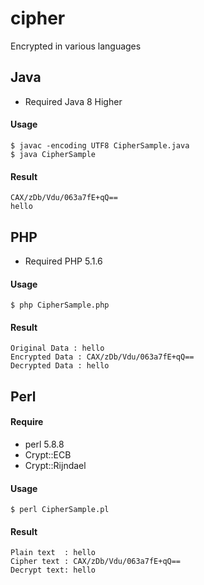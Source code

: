 # cipher
Encrypted in various languages


## Java
- Required Java 8 Higher

#### Usage

```
$ javac -encoding UTF8 CipherSample.java
$ java CipherSample
```

#### Result
```
CAX/zDb/Vdu/063a7fE+qQ==
hello
```

## PHP
- Required PHP 5.1.6

#### Usage

```
$ php CipherSample.php
```


#### Result
```
Original Data : hello
Encrypted Data : CAX/zDb/Vdu/063a7fE+qQ==
Decrypted Data : hello
```


## Perl
#### Require
- perl 5.8.8
- Crypt::ECB
- Crypt::Rijndael

#### Usage

```
$ perl CipherSample.pl
```


#### Result
```
Plain text  : hello
Cipher text : CAX/zDb/Vdu/063a7fE+qQ==
Decrypt text: hello
```